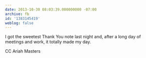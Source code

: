 ```yaml
---
date: 2013-10-30 08:03:39.000000000 -07:00
archive: fb
id: '1383145419'
weblog: false
---
```


I got the sweetest Thank You note last night and, after a long day of meetings and work, it totally made my day.

CC Ariah Masters
